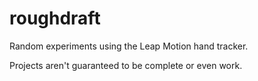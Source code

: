 # roughdraft
Random experiments using the Leap Motion hand tracker.

Projects aren't guaranteed to be complete or even work.
